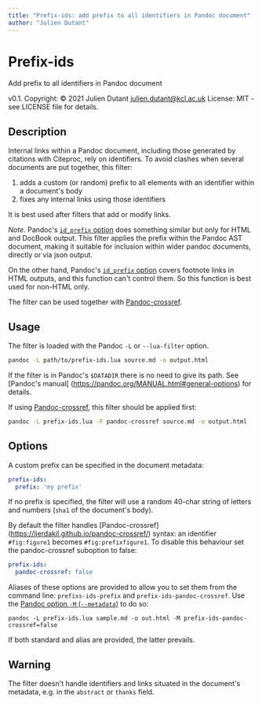 ```yaml
---
title: "Prefix-ids: add prefix to all identifiers in Pandoc document"
author: "Julien Dutant"
---
```


Prefix-ids
==========

Add prefix to all identifiers in Pandoc document

v0.1. Copyright: © 2021 Julien Dutant <julien.dutant@kcl.ac.uk>
License:  MIT - see LICENSE file for details.

Description
------------

Internal links within a Pandoc document, including those 
generated by citations with Citeproc, rely on identifiers. 
To avoid clashes when several documents are put together,
this filter:

1. adds a custom (or random) prefix to
all elements with an identifier within a document's body
2. fixes any internal links using those identifiers

It is best used after filters that add or modify links. 

*Note*. Pandoc's [`id_prefix` option](https://pandoc.org/MANUAL.html#option--id-prefix)
does something similar but only for HTML and DocBook output. 
This filter applies the prefix within the Pandoc AST
document, making it suitable for inclusion within wider
pandoc documents, directly or via json output.

On the other hand, Pandoc's [`id_prefix` option](https://pandoc.org/MANUAL.html#option--id-prefix) covers footnote links in HTML
outputs, and this function can't control them. So this function
is best used for non-HTML only.

The filter can be used together with [Pandoc-crossref](https://lierdakil.github.io/pandoc-crossref/).

Usage
-----

The filter is loaded with the Pandoc `-L` or `--lua-filter` option. 

```bash 
pandoc -L path/to/prefix-ids.lua source.md -o output.html
```

If the filter is in Pandoc's `$DATADIR` there is no need to give its
path. See [Pandoc's manual[
(https://pandoc.org/MANUAL.html#general-options) for details.

If using [Pandoc-crossref](https://lierdakil.github.io/pandoc-crossref/),
this filter should be applied first:

```bash 
pandoc -L prefix-ids.lua -F pandoc-crossref source.md -o output.html
```

Options
-------

A custom prefix can be specified in the document metadata:

```yaml
prefix-ids:
  prefix: 'my prefix'
```

If no prefix is specified, the filter will use a random 40-char string
of letters and numbers (`sha1` of the document's body).

By default the filter handles [Pandoc-crossref]
(https://lierdakil.github.io/pandoc-crossref/) syntax: an identifier
`#fig:figure1` becomes `#fig:prefixfigure1`. To disable this behaviour
set the pandoc-crossref suboption to false:

```yaml
prefix-ids:
  pandoc-crossref: false
```

Aliases of these options are provided to allow you to set them from 
the command line: `prefixs-ids-prefix` and `prefix-ids-pandoc-crossref`. 
Use the [Pandoc option `-M` 
(`--metadata`)](https://pandoc.org/MANUAL.html#option--metadata) to do so:

```
pandoc -L prefix-ids.lua sample.md -o out.html -M prefix-ids-pandoc-crossref=false
```

If both standard and alias are provided, the latter prevails.

Warning
-------

The filter doesn't handle identifiers and links situated in the 
document's metadata, e.g. in the `abstract` or `thanks` field.
